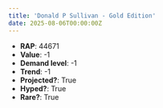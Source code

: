 ```yaml
---
title: 'Donald P Sullivan - Gold Edition'
date: 2025-08-06T00:00:00Z
---
```

- **RAP**: 44671
- **Value**: -1
- **Demand level**: -1
- **Trend**: -1
- **Projected?**: True
- **Hyped?**: True
- **Rare?**: True

